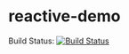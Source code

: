 # reactive-demo

Build Status: [![Build Status](https://travis-ci.org/vsdev1/reactive-demo.svg?branch=master)](https://travis-ci.org/vsdev1/reactive-demo) 

